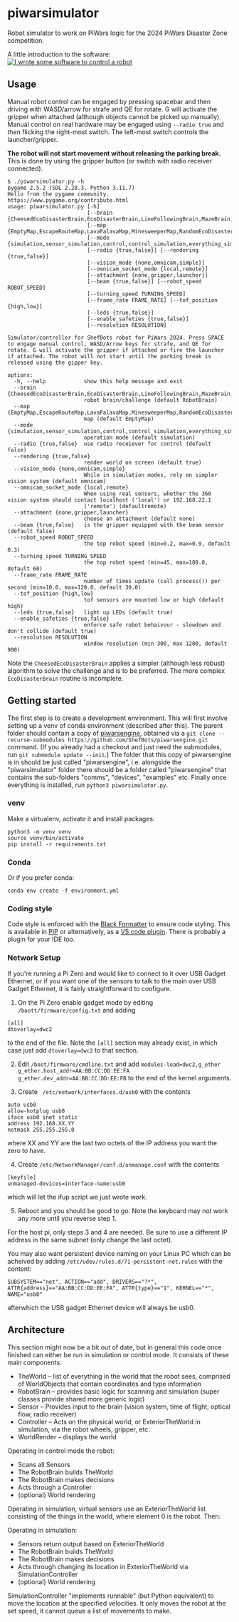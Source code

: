 # piwarsimulator
Robot simulator to work on PiWars logic for the 2024 PiWars Disaster Zone competition.

A little introduction to the software:
[![I wrote some software to control a robot
](youtube-thumb.jpg)](https://www.youtube.com/watch?v=OmGr_GlXisk)

## Usage

Manual robot control can be engaged by pressing spacebar and then driving with WASD/arrow for strafe and QE for rotate. G will activate the gripper when attached (although objects cannot be picked up manually).
Manual control on real hardware may be engaged using `--radio true` and then flicking the right-most switch. The left-most switch controls the launcher/gripper.

**The robot will not start movement without releasing the parking break.** This is done by using the gripper button (or switch with radio receiver connected).


```
$ ./piwarsimulator.py -h
pygame 2.5.2 (SDL 2.28.3, Python 3.11.7)
Hello from the pygame community. https://www.pygame.org/contribute.html
usage: piwarsimulator.py [-h]
                         [--brain {CheesedEcoDisasterBrain,EcoDisasterBrain,LineFollowingBrain,MazeBrain,MinesweeperBrain,RobotBrain,TOFollowingBrain}]
                         [--map {EmptyMap,EscapeRouteMap,LavaPalavaMap,MinesweeperMap,RandomEcoDisasterMap,RealEcoDisasterMap,SimpleEcoDisasterMap}]
                         [--mode {simulation,sensor_simulation,control,control_simulation,everything_sim_but_vision}]
                         [--radio {true,false}] [--rendering {true,false}]
                         [--vision_mode {none,omnicam,simple}]
                         [--omnicam_socket_mode {local,remote}]
                         [--attachment {none,gripper,launcher}]
                         [--beam {true,false}] [--robot_speed ROBOT_SPEED]
                         [--turning_speed TURNING_SPEED]
                         [--frame_rate FRAME_RATE] [--tof_position {high,low}]
                         [--leds {true,false}]
                         [--enable_safeties {true,false}]
                         [--resolution RESOLUTION]

Simulator/controller for ShefBots robot for PiWars 2024. Press SPACE to engage manual control, WASD/Arrow keys for strafe, and QE for rotate. G will activate the gripper if attached or fire the launcher if attached. The robot will not start until the parking break is released using the gipper key.

options:
  -h, --help            show this help message and exit
  --brain {CheesedEcoDisasterBrain,EcoDisasterBrain,LineFollowingBrain,MazeBrain,MinesweeperBrain,RobotBrain,TOFollowingBrain}
                        robot brain/challenge (default RobotBrain)
  --map {EmptyMap,EscapeRouteMap,LavaPalavaMap,MinesweeperMap,RandomEcoDisasterMap,RealEcoDisasterMap,SimpleEcoDisasterMap}
                        map (default EmptyMap)
  --mode {simulation,sensor_simulation,control,control_simulation,everything_sim_but_vision}
                        operation mode (default simulation)
  --radio {true,false}  use radio receiever for control (default false)
  --rendering {true,false}
                        render world on screen (default true)
  --vision_mode {none,omnicam,simple}
                        While in simulation modes, rely on simpler vision system (default omnicam)
  --omnicam_socket_mode {local,remote}
                        When using real sensors, whether the 360 vision system should contact localhost ('local') or 192.168.22.1
                        ('remote') (defaultremote)
  --attachment {none,gripper,launcher}
                        choose an attachment (default none)
  --beam {true,false}   is the gripper equipped with the beam sensor (default false)
  --robot_speed ROBOT_SPEED
                        the top robot speed (min=0.2, max=0.9, default 0.3)
  --turning_speed TURNING_SPEED
                        the top robot speed (min=45, max=180.0, default 60)
  --frame_rate FRAME_RATE
                        number of times update (call process()) per second (min=10.0, max=120.0, default 30.0)
  --tof_position {high,low}
                        tof sensors are mounted low or high (default high)
  --leds {true,false}   light up LEDs (default true)
  --enable_safeties {true,false}
                        enforce safe robot behaivour - slowdown and don't collide (default true)
  --resolution RESOLUTION
                        window resolution (min 300, max 1200, default 900)
```

Note the `CheesedEcoDisasterBrain` applies a simpler (although less robust) algorithm to solve the challenge and is to be preferred. The more complex `EcoDisasterBrain` routine is incomplete. 

## Getting started

The first step is to create a development environment.
This will first involve setting up a venv of conda environment (described after this).
The parent folder should contain a copy of [piwarsengine](https://github.com/ShefBots/piwarsengine), obtained via a `git clone --recurse-submodules https://github.com/ShefBots/piwarsengine.git` command.
(If you already had a checkout and just need the submodules, run `git submodule update --init`.)
The folder that this copy of piwarsengine is in should be just called "piwarsengine", i.e. alongside the "piwarsimulator" folder there should be a folder called "piwarsengine" that contains the sub-folders "comms", "devices", "examples" etc.
Finally once everything is installed, run `python3 piwarsimulator.py`.

### venv
Make a virtualenv, activate it and install packages:
```
python3 -m venv venv
source venv/bin/activate
pip install -r requirements.txt
```
### Conda
Or if you prefer conda:
```
conda env create -f environment.yml
```

### Coding style

Code style is enforced with the [Black Formatter](https://github.com/psf/black) to ensure code styling. This is available in [PIP](https://pypi.org/project/black/) or alternatively, as a [VS code plugin](https://marketplace.visualstudio.com/items?itemName=ms-python.black-formatter). There is probably a plugin for your IDE too.

### Network Setup

If you're running a Pi Zero and would like to connect to it over USB Gadget Ethernet, or if you want one of the sensors to talk to the main over USB Gadget Ethernet, it is fairly straightforward to configure.

1. On the Pi Zero enable gadget mode by editing `/boott/firmware/config.txt` and adding 
```
[all]
dtoverlay=dwc2
```
to the end of the file. Note the `[all]` section may already exist, in which case just add `dtoverlay=dwc2` to that section.

2. Edit `/boot/firmware/cmdline.txt` and add `modules-load=dwc2,g_ether g_ether.host_addr=AA:BB:CC:DD:EE:FA g_ether.dev_addr=AA:BB:CC:DD:EE:FB` to the end of the kernel arguments.

3. Create ` /etc/network/interfaces.d/usb0` with the contents
```
auto usb0
allow-hotplug usb0
iface usb0 inet static
address 192.168.XX.YY
netmask 255.255.255.0
```
where XX and YY are the last two octets of the IP address you want the zero to have.

4. Create `/etc/NetworkManager/conf.d/unmanage.conf` with the contents
```
[keyfile]
unmanaged-devices=interface-name:usb0
```
which will let the ifup script we just wrote work.

5. Reboot and you should be good to go. Note the keyboard may not work any more until you reverse step 1.

For the host pi, only steps 3 and 4 are needed. Be sure to use a different IP address in the same subnet (only change the last octet).

You may also want persistent device naming on your Linux PC which can be acheived by adding `/etc/udev/rules.d/71-persistent-net.rules` with the content:
```
SUBSYSTEM=="net", ACTION=="add", DRIVERS=="?*", ATTR{address}=="AA:BB:CC:DD:EE:FA", ATTR{type}=="1", KERNEL=="*", NAME="usb0"
```
afterwhich the USB gadget Ethernet device will always be usb0.

## Architecture

This section might now be a bit out of date, but in general this code once finished can either be run in simulation or control mode. It consists of these main components:

* TheWorld – list of everything in the world that the robot sees, comprised of WorldObjects that contain coordinates and type information
* RobotBrain – provides basic logic for scanning and simulation (super classes provide shared more generic logic)
* Sensor – Provides input to the brain (vision system, time of flight, optical flow, radio receiver)
* Controller – Acts on the physical world, or ExteriorTheWorld in simulation, via the robot wheels, gripper, etc.
* WorldRender – displays the world

Operating in control mode the robot:

* Scans all Sensors
* The RobotBrain builds TheWorld
* The RobotBrain makes decisions
* Acts through a Controller
* (optional) World rendering

Operating in simulation, virtual sensors use an ExteriorTheWorld list consisting of the things in the world, where element 0 is the robot. Then:

Operating in simulation:

* Sensors return output based on ExteriorTheWorld
* The RobotBrain builds TheWorld
* The RobotBrain makes decisions
* Acts through changing its location in ExteriorTheWorld via SimulationController
* (optional) World rendering

SimulationController "implements runnable" (but Python equivalent) to move the location at the specified velocities. It only moves the robot at the set speed, it cannot queue a list of movements to make.
